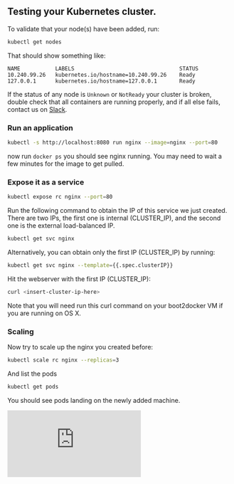 <!-- BEGIN MUNGE: UNVERSIONED_WARNING -->


<!-- END MUNGE: UNVERSIONED_WARNING -->

## Testing your Kubernetes cluster.

To validate that your node(s) have been added, run:

```sh
kubectl get nodes
```

That should show something like:

```console
NAME           LABELS                                 STATUS
10.240.99.26   kubernetes.io/hostname=10.240.99.26    Ready
127.0.0.1      kubernetes.io/hostname=127.0.0.1       Ready
```

If the status of any node is `Unknown` or `NotReady` your cluster is broken, double check that all containers are running properly, and if all else fails, contact us on [Slack](../../troubleshooting.md#slack).

### Run an application

```sh
kubectl -s http://localhost:8080 run nginx --image=nginx --port=80
```

now run `docker ps` you should see nginx running.  You may need to wait a few minutes for the image to get pulled.

### Expose it as a service

```sh
kubectl expose rc nginx --port=80
```

Run the following command to obtain the IP of this service we just created. There are two IPs, the first one is internal (CLUSTER_IP), and the second one is the external load-balanced IP.

```sh
kubectl get svc nginx
```

Alternatively, you can obtain only the first IP (CLUSTER_IP) by running:

```sh
kubectl get svc nginx --template={{.spec.clusterIP}}
```

Hit the webserver with the first IP (CLUSTER_IP):

```sh
curl <insert-cluster-ip-here>
```

Note that you will need run this curl command on your boot2docker VM if you are running on OS X.

### Scaling

Now try to scale up the nginx you created before:

```sh
kubectl scale rc nginx --replicas=3
```

And list the pods

```sh
kubectl get pods
```

You should see pods landing on the newly added machine.




<!-- BEGIN MUNGE: IS_VERSIONED -->
<!-- TAG IS_VERSIONED -->
<!-- END MUNGE: IS_VERSIONED -->


<!-- BEGIN MUNGE: GENERATED_ANALYTICS -->
[![Analytics](https://kubernetes-site.appspot.com/UA-36037335-10/GitHub/docs/getting-started-guides/docker-multinode/testing.md?pixel)]()
<!-- END MUNGE: GENERATED_ANALYTICS -->
